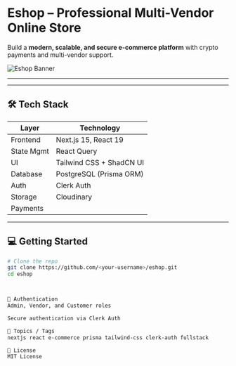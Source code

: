 # Eshop – Professional Multi-Vendor Online Store

Build a **modern, scalable, and secure e-commerce platform** with crypto payments and multi-vendor support.

![Eshop Banner](images/smart_brain.png) <!-- optional: add screenshot or banner -->

---

---

## 🛠 Tech Stack

| Layer       | Technology |
|------------|------------|
| Frontend   | Next.js 15, React 19 |
| State Mgmt | React Query |
| UI         | Tailwind CSS + ShadCN UI |
| Database   | PostgreSQL (Prisma ORM) |
| Auth       | Clerk Auth |
| Storage    | Cloudinary |
| Payments   |

---

## 💻 Getting Started

```bash
# Clone the repo
git clone https://github.com/<your-username>/eshop.git
cd eshop



🔑 Authentication
Admin, Vendor, and Customer roles

Secure authentication via Clerk Auth

📂 Topics / Tags
nextjs react e-commerce prisma tailwind-css clerk-auth fullstack

📄 License
MIT License
